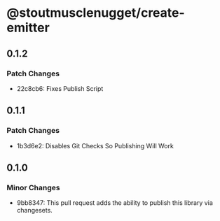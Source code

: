 # @stoutmusclenugget/create-emitter

## 0.1.2

### Patch Changes

- 22c8cb6: Fixes Publish Script

## 0.1.1

### Patch Changes

- 1b3d6e2: Disables Git Checks So Publishing Will Work

## 0.1.0

### Minor Changes

- 9bb8347: This pull request adds the ability to publish this library via changesets.
